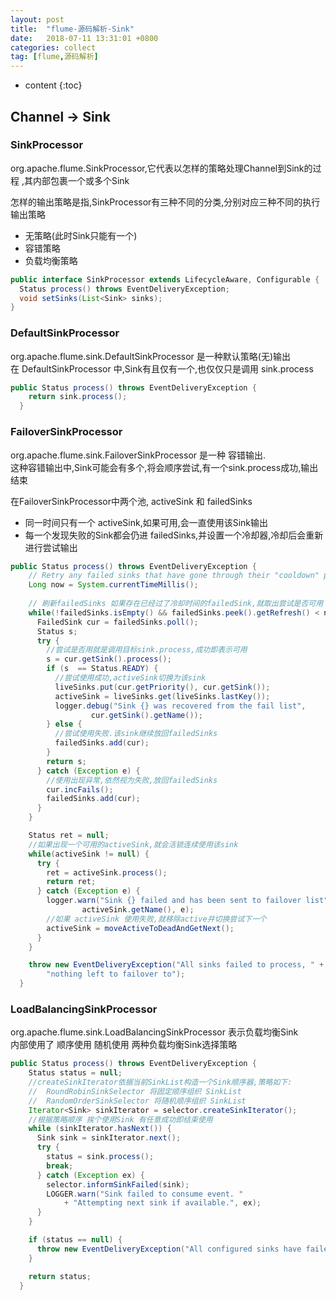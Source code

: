```yaml
---
layout: post
title:  "flume-源码解析-Sink"
date:   2018-07-11 13:31:01 +0800
categories: collect
tag: [flume,源码解析]
---
```


* content
{:toc}


## Channel  -> Sink 

### SinkProcessor

org.apache.flume.SinkProcessor,它代表以怎样的策略处理Channel到Sink的过程 ,其内部包裹一个或多个Sink   

怎样的输出策略是指,SinkProcessor有三种不同的分类,分别对应三种不同的执行输出策略  
* 无策略(此时Sink只能有一个)  
* 容错策略  
* 负载均衡策略  

```java
public interface SinkProcessor extends LifecycleAware, Configurable {
  Status process() throws EventDeliveryException;
  void setSinks(List<Sink> sinks);
}
```

### DefaultSinkProcessor  

org.apache.flume.sink.DefaultSinkProcessor 是一种默认策略(无)输出  
在 DefaultSinkProcessor 中,Sink有且仅有一个,也仅仅只是调用 sink.process  

```java
public Status process() throws EventDeliveryException {
    return sink.process();
  }
```

### FailoverSinkProcessor   

org.apache.flume.sink.FailoverSinkProcessor 是一种 容错输出.  
这种容错输出中,Sink可能会有多个,将会顺序尝试,有一个sink.process成功,输出结束

在FailoverSinkProcessor中两个池,  activeSink 和 failedSinks  
* 同一时间只有一个 activeSink,如果可用,会一直使用该Sink输出  
* 每一个发现失败的Sink都会仍进 failedSinks,并设置一个冷却器,冷却后会重新进行尝试输出  

```java
public Status process() throws EventDeliveryException {
    // Retry any failed sinks that have gone through their "cooldown" period
    Long now = System.currentTimeMillis();
    
    // 刷新failedSinks 如果存在已经过了冷却时间的failedSink,就取出尝试是否可用
    while(!failedSinks.isEmpty() && failedSinks.peek().getRefresh() < now) {
      FailedSink cur = failedSinks.poll();
      Status s;
      try {
        //尝试是否用就是调用目标sink.process,成功即表示可用
        s = cur.getSink().process();
        if (s  == Status.READY) {
          //尝试使用成功,activeSink切换为该sink
          liveSinks.put(cur.getPriority(), cur.getSink());
          activeSink = liveSinks.get(liveSinks.lastKey());
          logger.debug("Sink {} was recovered from the fail list",
                  cur.getSink().getName());
        } else {
          //尝试使用失败.该sink继续放回failedSinks
          failedSinks.add(cur);
        }
        return s;
      } catch (Exception e) {
        //使用出现异常,依然视为失败,放回failedSinks
        cur.incFails();
        failedSinks.add(cur);
      }
    }

    Status ret = null;
    //如果出现一个可用的activeSink,就会活锁连续使用该sink
    while(activeSink != null) {
      try {
        ret = activeSink.process();
        return ret;
      } catch (Exception e) {
        logger.warn("Sink {} failed and has been sent to failover list",
                activeSink.getName(), e);
        //如果 activeSink 使用失败,就移除active并切换尝试下一个
        activeSink = moveActiveToDeadAndGetNext();
      }
    }

    throw new EventDeliveryException("All sinks failed to process, " +
        "nothing left to failover to");
  }
```

### LoadBalancingSinkProcessor

org.apache.flume.sink.LoadBalancingSinkProcessor 表示负载均衡Sink  
内部使用了 顺序使用 随机使用 两种负载均衡Sink选择策略

```java
public Status process() throws EventDeliveryException {
    Status status = null;
    //createSinkIterator依据当前SinkList构造一个Sink顺序器,策略如下:
    //  RoundRobinSinkSelector 将固定顺序组织 SinkList
    //  RandomOrderSinkSelector 将随机顺序组织 SinkList
    Iterator<Sink> sinkIterator = selector.createSinkIterator();
    //根据策略顺序 挨个使用Sink 有任意成功即结束使用
    while (sinkIterator.hasNext()) {
      Sink sink = sinkIterator.next();
      try {
        status = sink.process();
        break;
      } catch (Exception ex) {
        selector.informSinkFailed(sink);
        LOGGER.warn("Sink failed to consume event. "
            + "Attempting next sink if available.", ex);
      }
    }

    if (status == null) {
      throw new EventDeliveryException("All configured sinks have failed");
    }

    return status;
  }
```
